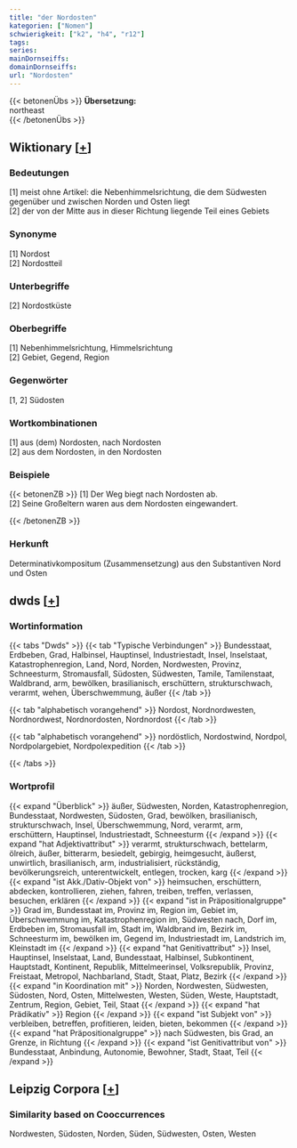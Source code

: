 ```yaml
---
title: "der Nordosten"
kategorien: ["Nomen"]
schwierigkeit: ["k2", "h4", "r12"]
tags:
series:
mainDornseiffs:
domainDornseiffs:
url: "Nordosten"
---
```


{{< betonenÜbs >}}
**Übersetzung:**  
northeast  
{{< /betonenÜbs >}}

## Wiktionary [[+](https://de.wiktionary.org/wiki/Nordosten)]

### Bedeutungen
[1] meist ohne Artikel: die Nebenhimmelsrichtung, die dem Südwesten gegenüber und zwischen Norden und Osten liegt  
[2] der von der Mitte aus in dieser Richtung liegende Teil eines Gebiets  

### Synonyme
[1] Nordost  
[2] Nordostteil  

### Unterbegriffe
[2] Nordostküste  

### Oberbegriffe
[1] Nebenhimmelsrichtung, Himmelsrichtung  
[2] Gebiet, Gegend, Region  

### Gegenwörter
[1, 2] Südosten  

### Wortkombinationen
[1] aus (dem) Nordosten, nach Nordosten  
[2] aus dem Nordosten, in den Nordosten  

### Beispiele
{{< betonenZB >}}
[1] Der Weg biegt nach Nordosten ab.  
[2] Seine Großeltern waren aus dem Nordosten eingewandert.  

{{< /betonenZB >}}
### Herkunft
Determinativkompositum (Zusammensetzung) aus den Substantiven Nord und Osten  



## dwds [[+](https://www.dwds.de/wb/Nordosten)]

### Wortinformation
{{< tabs "Dwds" >}}
{{< tab "Typische Verbindungen" >}}
Bundesstaat, Erdbeben, Grad, Halbinsel, Hauptinsel, Industriestadt, Insel, Inselstaat, Katastrophenregion, Land, Nord, Norden, Nordwesten, Provinz, Schneesturm, Stromausfall, Südosten, Südwesten, Tamile, Tamilenstaat, Waldbrand, arm, bewölken, brasilianisch, erschüttern, strukturschwach, verarmt, wehen, Überschwemmung, äußer
{{< /tab >}}

{{< tab "alphabetisch vorangehend" >}}
Nordost, Nordnordwesten, Nordnordwest, Nordnordosten, Nordnordost
{{< /tab >}}

{{< tab "alphabetisch vorangehend" >}}
nordöstlich, Nordostwind, Nordpol, Nordpolargebiet, Nordpolexpedition
{{< /tab >}}

{{< /tabs >}}

### Wortprofil
{{< expand "Überblick" >}} äußer, Südwesten, Norden, Katastrophenregion, Bundesstaat, Nordwesten, Südosten, Grad, bewölken, brasilianisch, strukturschwach, Insel, Überschwemmung, Nord, verarmt, arm, erschüttern, Hauptinsel, Industriestadt, Schneesturm {{< /expand >}}
{{< expand "hat Adjektivattribut" >}} verarmt, strukturschwach, bettelarm, ölreich, äußer, bitterarm, besiedelt, gebirgig, heimgesucht, äußerst, unwirtlich, brasilianisch, arm, industrialisiert, rückständig, bevölkerungsreich, unterentwickelt, entlegen, trocken, karg {{< /expand >}}
{{< expand "ist Akk./Dativ-Objekt von" >}} heimsuchen, erschüttern, abdecken, kontrollieren, ziehen, fahren, treiben, treffen, verlassen, besuchen, erklären {{< /expand >}}
{{< expand "ist in Präpositionalgruppe" >}} Grad im, Bundesstaat im, Provinz im, Region im, Gebiet im, Überschwemmung im, Katastrophenregion im, Südwesten nach, Dorf im, Erdbeben im, Stromausfall im, Stadt im, Waldbrand im, Bezirk im, Schneesturm im, bewölken im, Gegend im, Industriestadt im, Landstrich im, Kleinstadt im {{< /expand >}}
{{< expand "hat Genitivattribut" >}} Insel, Hauptinsel, Inselstaat, Land, Bundesstaat, Halbinsel, Subkontinent, Hauptstadt, Kontinent, Republik, Mittelmeerinsel, Volksrepublik, Provinz, Freistaat, Metropol, Nachbarland, Stadt, Staat, Platz, Bezirk {{< /expand >}}
{{< expand "in Koordination mit" >}} Norden, Nordwesten, Südwesten, Südosten, Nord, Osten, Mittelwesten, Westen, Süden, Weste, Hauptstadt, Zentrum, Region, Gebiet, Teil, Staat {{< /expand >}}
{{< expand "hat Prädikativ" >}} Region {{< /expand >}}
{{< expand "ist Subjekt von" >}} verbleiben, betreffen, profitieren, leiden, bieten, bekommen {{< /expand >}}
{{< expand "hat Präpositionalgruppe" >}} nach Südwesten, bis Grad, an Grenze, in Richtung {{< /expand >}}
{{< expand "ist Genitivattribut von" >}} Bundesstaat, Anbindung, Autonomie, Bewohner, Stadt, Staat, Teil {{< /expand >}}

## Leipzig Corpora [[+](https://corpora.uni-leipzig.de/en/res?word=Nordosten&corpusId=deu_newscrawl-public_2018)]


### Similarity based on Cooccurrences
Nordwesten, Südosten, Norden, Süden, Südwesten, Osten, Westen

